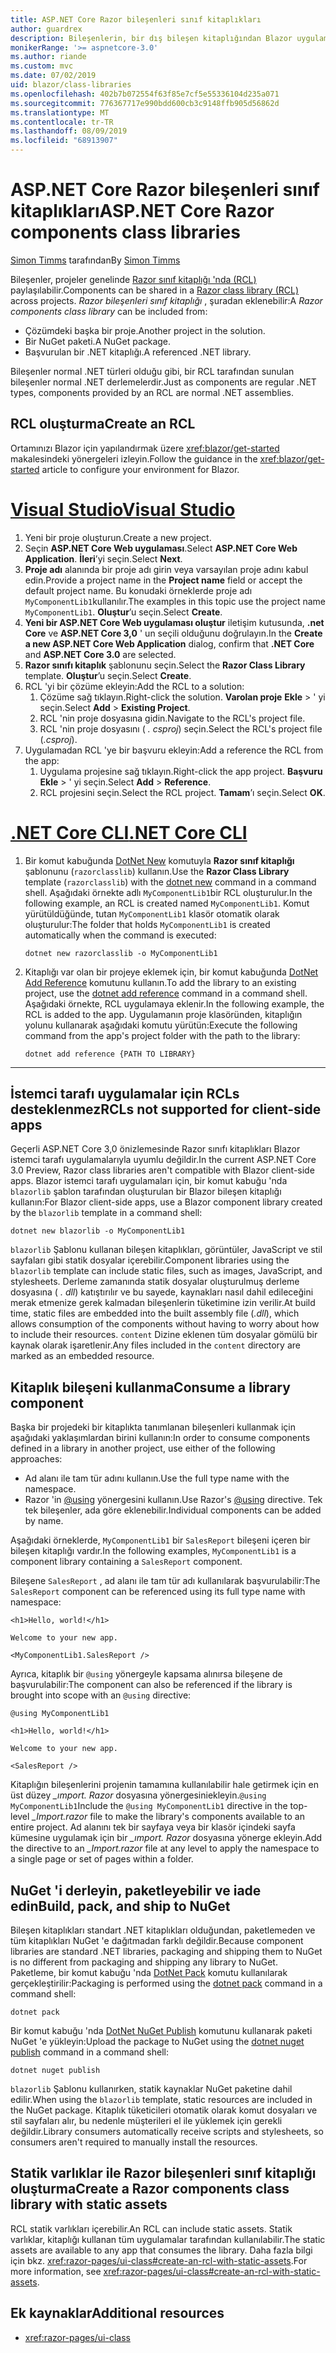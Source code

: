 ```yaml
---
title: ASP.NET Core Razor bileşenleri sınıf kitaplıkları
author: guardrex
description: Bileşenlerin, bir dış bileşen kitaplığından Blazor uygulamalarına nasıl dahil edileceğini öğrenin.
monikerRange: '>= aspnetcore-3.0'
ms.author: riande
ms.custom: mvc
ms.date: 07/02/2019
uid: blazor/class-libraries
ms.openlocfilehash: 402b7b072554f63f85e7cf5e55336104d235a071
ms.sourcegitcommit: 776367717e990bdd600cb3c9148ffb905d56862d
ms.translationtype: MT
ms.contentlocale: tr-TR
ms.lasthandoff: 08/09/2019
ms.locfileid: "68913907"
---
```

# <a name="aspnet-core-razor-components-class-libraries"></a><span data-ttu-id="a1fdc-103">ASP.NET Core Razor bileşenleri sınıf kitaplıkları</span><span class="sxs-lookup"><span data-stu-id="a1fdc-103">ASP.NET Core Razor components class libraries</span></span>

<span data-ttu-id="a1fdc-104">[Simon Timms](https://github.com/stimms) tarafından</span><span class="sxs-lookup"><span data-stu-id="a1fdc-104">By [Simon Timms](https://github.com/stimms)</span></span>

<span data-ttu-id="a1fdc-105">Bileşenler, projeler genelinde [Razor sınıf kitaplığı 'nda (RCL)](xref:razor-pages/ui-class) paylaşılabilir.</span><span class="sxs-lookup"><span data-stu-id="a1fdc-105">Components can be shared in a [Razor class library (RCL)](xref:razor-pages/ui-class) across projects.</span></span> <span data-ttu-id="a1fdc-106">*Razor bileşenleri sınıf kitaplığı* , şuradan eklenebilir:</span><span class="sxs-lookup"><span data-stu-id="a1fdc-106">A *Razor components class library* can be included from:</span></span>

* <span data-ttu-id="a1fdc-107">Çözümdeki başka bir proje.</span><span class="sxs-lookup"><span data-stu-id="a1fdc-107">Another project in the solution.</span></span>
* <span data-ttu-id="a1fdc-108">Bir NuGet paketi.</span><span class="sxs-lookup"><span data-stu-id="a1fdc-108">A NuGet package.</span></span>
* <span data-ttu-id="a1fdc-109">Başvurulan bir .NET kitaplığı.</span><span class="sxs-lookup"><span data-stu-id="a1fdc-109">A referenced .NET library.</span></span>

<span data-ttu-id="a1fdc-110">Bileşenler normal .NET türleri olduğu gibi, bir RCL tarafından sunulan bileşenler normal .NET derlemelerdir.</span><span class="sxs-lookup"><span data-stu-id="a1fdc-110">Just as components are regular .NET types, components provided by an RCL are normal .NET assemblies.</span></span>

## <a name="create-an-rcl"></a><span data-ttu-id="a1fdc-111">RCL oluşturma</span><span class="sxs-lookup"><span data-stu-id="a1fdc-111">Create an RCL</span></span>

<span data-ttu-id="a1fdc-112">Ortamınızı Blazor için yapılandırmak üzere <xref:blazor/get-started> makalesindeki yönergeleri izleyin.</span><span class="sxs-lookup"><span data-stu-id="a1fdc-112">Follow the guidance in the <xref:blazor/get-started> article to configure your environment for Blazor.</span></span>

# <a name="visual-studiotabvisual-studio"></a>[<span data-ttu-id="a1fdc-113">Visual Studio</span><span class="sxs-lookup"><span data-stu-id="a1fdc-113">Visual Studio</span></span>](#tab/visual-studio)

1. <span data-ttu-id="a1fdc-114">Yeni bir proje oluşturun.</span><span class="sxs-lookup"><span data-stu-id="a1fdc-114">Create a new project.</span></span>
1. <span data-ttu-id="a1fdc-115">Seçin **ASP.NET Core Web uygulaması**.</span><span class="sxs-lookup"><span data-stu-id="a1fdc-115">Select **ASP.NET Core Web Application**.</span></span> <span data-ttu-id="a1fdc-116">**İleri**’yi seçin.</span><span class="sxs-lookup"><span data-stu-id="a1fdc-116">Select **Next**.</span></span>
1. <span data-ttu-id="a1fdc-117">**Proje adı** alanında bir proje adı girin veya varsayılan proje adını kabul edin.</span><span class="sxs-lookup"><span data-stu-id="a1fdc-117">Provide a project name in the **Project name** field or accept the default project name.</span></span> <span data-ttu-id="a1fdc-118">Bu konudaki örneklerde proje adı `MyComponentLib1`kullanılır.</span><span class="sxs-lookup"><span data-stu-id="a1fdc-118">The examples in this topic use the project name `MyComponentLib1`.</span></span> <span data-ttu-id="a1fdc-119">**Oluştur**’u seçin.</span><span class="sxs-lookup"><span data-stu-id="a1fdc-119">Select **Create**.</span></span>
1. <span data-ttu-id="a1fdc-120">**Yeni bir ASP.NET Core Web uygulaması oluştur** iletişim kutusunda, **.net Core** ve **ASP.NET Core 3,0** ' un seçili olduğunu doğrulayın.</span><span class="sxs-lookup"><span data-stu-id="a1fdc-120">In the **Create a new ASP.NET Core Web Application** dialog, confirm that **.NET Core** and **ASP.NET Core 3.0** are selected.</span></span>
1. <span data-ttu-id="a1fdc-121">**Razor sınıfı kitaplık** şablonunu seçin.</span><span class="sxs-lookup"><span data-stu-id="a1fdc-121">Select the **Razor Class Library** template.</span></span> <span data-ttu-id="a1fdc-122">**Oluştur**’u seçin.</span><span class="sxs-lookup"><span data-stu-id="a1fdc-122">Select **Create**.</span></span>
1. <span data-ttu-id="a1fdc-123">RCL 'yi bir çözüme ekleyin:</span><span class="sxs-lookup"><span data-stu-id="a1fdc-123">Add the RCL to a solution:</span></span>
   1. <span data-ttu-id="a1fdc-124">Çözüme sağ tıklayın.</span><span class="sxs-lookup"><span data-stu-id="a1fdc-124">Right-click the solution.</span></span> <span data-ttu-id="a1fdc-125">**Varolan proje** **Ekle** > ' yi seçin.</span><span class="sxs-lookup"><span data-stu-id="a1fdc-125">Select **Add** > **Existing Project**.</span></span>
   1. <span data-ttu-id="a1fdc-126">RCL 'nin proje dosyasına gidin.</span><span class="sxs-lookup"><span data-stu-id="a1fdc-126">Navigate to the RCL's project file.</span></span>
   1. <span data-ttu-id="a1fdc-127">RCL 'nin proje dosyasını ( *. csproj*) seçin.</span><span class="sxs-lookup"><span data-stu-id="a1fdc-127">Select the RCL's project file (*.csproj*).</span></span>
1. <span data-ttu-id="a1fdc-128">Uygulamadan RCL 'ye bir başvuru ekleyin:</span><span class="sxs-lookup"><span data-stu-id="a1fdc-128">Add a reference the RCL from the app:</span></span>
   1. <span data-ttu-id="a1fdc-129">Uygulama projesine sağ tıklayın.</span><span class="sxs-lookup"><span data-stu-id="a1fdc-129">Right-click the app project.</span></span> <span data-ttu-id="a1fdc-130">**Başvuru** **Ekle** > ' yi seçin.</span><span class="sxs-lookup"><span data-stu-id="a1fdc-130">Select **Add** > **Reference**.</span></span>
   1. <span data-ttu-id="a1fdc-131">RCL projesini seçin.</span><span class="sxs-lookup"><span data-stu-id="a1fdc-131">Select the RCL project.</span></span> <span data-ttu-id="a1fdc-132">**Tamam**’ı seçin.</span><span class="sxs-lookup"><span data-stu-id="a1fdc-132">Select **OK**.</span></span>

# <a name="net-core-clitabnetcore-cli"></a>[<span data-ttu-id="a1fdc-133">.NET Core CLI</span><span class="sxs-lookup"><span data-stu-id="a1fdc-133">.NET Core CLI</span></span>](#tab/netcore-cli)

1. <span data-ttu-id="a1fdc-134">Bir komut kabuğunda [DotNet New](/dotnet/core/tools/dotnet-new) komutuyla **Razor sınıf kitaplığı** şablonunu (`razorclasslib`) kullanın.</span><span class="sxs-lookup"><span data-stu-id="a1fdc-134">Use the **Razor Class Library** template (`razorclasslib`) with the [dotnet new](/dotnet/core/tools/dotnet-new) command in a command shell.</span></span> <span data-ttu-id="a1fdc-135">Aşağıdaki örnekte adlı `MyComponentLib1`bir RCL oluşturulur.</span><span class="sxs-lookup"><span data-stu-id="a1fdc-135">In the following example, an RCL is created named `MyComponentLib1`.</span></span> <span data-ttu-id="a1fdc-136">Komut yürütüldüğünde, tutan `MyComponentLib1` klasör otomatik olarak oluşturulur:</span><span class="sxs-lookup"><span data-stu-id="a1fdc-136">The folder that holds `MyComponentLib1` is created automatically when the command is executed:</span></span>

   ```console
   dotnet new razorclasslib -o MyComponentLib1
   ```

1. <span data-ttu-id="a1fdc-137">Kitaplığı var olan bir projeye eklemek için, bir komut kabuğunda [DotNet Add Reference](/dotnet/core/tools/dotnet-add-reference) komutunu kullanın.</span><span class="sxs-lookup"><span data-stu-id="a1fdc-137">To add the library to an existing project, use the [dotnet add reference](/dotnet/core/tools/dotnet-add-reference) command in a command shell.</span></span> <span data-ttu-id="a1fdc-138">Aşağıdaki örnekte, RCL uygulamaya eklenir.</span><span class="sxs-lookup"><span data-stu-id="a1fdc-138">In the following example, the RCL is added to the app.</span></span> <span data-ttu-id="a1fdc-139">Uygulamanın proje klasöründen, kitaplığın yolunu kullanarak aşağıdaki komutu yürütün:</span><span class="sxs-lookup"><span data-stu-id="a1fdc-139">Execute the following command from the app's project folder with the path to the library:</span></span>

   ```console
   dotnet add reference {PATH TO LIBRARY}
   ```

---

## <a name="rcls-not-supported-for-client-side-apps"></a><span data-ttu-id="a1fdc-140">İstemci tarafı uygulamalar için RCLs desteklenmez</span><span class="sxs-lookup"><span data-stu-id="a1fdc-140">RCLs not supported for client-side apps</span></span>

<span data-ttu-id="a1fdc-141">Geçerli ASP.NET Core 3,0 önizlemesinde Razor sınıfı kitaplıkları Blazor istemci tarafı uygulamalarıyla uyumlu değildir.</span><span class="sxs-lookup"><span data-stu-id="a1fdc-141">In the current ASP.NET Core 3.0 Preview, Razor class libraries aren't compatible with Blazor client-side apps.</span></span> <span data-ttu-id="a1fdc-142">Blazor istemci tarafı uygulamaları için, bir komut kabuğu 'nda `blazorlib` şablon tarafından oluşturulan bir Blazor bileşen kitaplığı kullanın:</span><span class="sxs-lookup"><span data-stu-id="a1fdc-142">For Blazor client-side apps, use a Blazor component library created by the `blazorlib` template in a command shell:</span></span>

```console
dotnet new blazorlib -o MyComponentLib1
```

<span data-ttu-id="a1fdc-143">`blazorlib` Şablonu kullanan bileşen kitaplıkları, görüntüler, JavaScript ve stil sayfaları gibi statik dosyalar içerebilir.</span><span class="sxs-lookup"><span data-stu-id="a1fdc-143">Component libraries using the `blazorlib` template can include static files, such as images, JavaScript, and stylesheets.</span></span> <span data-ttu-id="a1fdc-144">Derleme zamanında statik dosyalar oluşturulmuş derleme dosyasına ( *. dll*) katıştırılır ve bu sayede, kaynakları nasıl dahil edileceğini merak etmenize gerek kalmadan bileşenlerin tüketimine izin verilir.</span><span class="sxs-lookup"><span data-stu-id="a1fdc-144">At build time, static files are embedded into the built assembly file (*.dll*), which allows consumption of the components without having to worry about how to include their resources.</span></span> <span data-ttu-id="a1fdc-145">`content` Dizine eklenen tüm dosyalar gömülü bir kaynak olarak işaretlenir.</span><span class="sxs-lookup"><span data-stu-id="a1fdc-145">Any files included in the `content` directory are marked as an embedded resource.</span></span>

## <a name="consume-a-library-component"></a><span data-ttu-id="a1fdc-146">Kitaplık bileşeni kullanma</span><span class="sxs-lookup"><span data-stu-id="a1fdc-146">Consume a library component</span></span>

<span data-ttu-id="a1fdc-147">Başka bir projedeki bir kitaplıkta tanımlanan bileşenleri kullanmak için aşağıdaki yaklaşımlardan birini kullanın:</span><span class="sxs-lookup"><span data-stu-id="a1fdc-147">In order to consume components defined in a library in another project, use either of the following approaches:</span></span>

* <span data-ttu-id="a1fdc-148">Ad alanı ile tam tür adını kullanın.</span><span class="sxs-lookup"><span data-stu-id="a1fdc-148">Use the full type name with the namespace.</span></span>
* <span data-ttu-id="a1fdc-149">Razor 'in [ \@using](xref:mvc/views/razor#using) yönergesini kullanın.</span><span class="sxs-lookup"><span data-stu-id="a1fdc-149">Use Razor's [\@using](xref:mvc/views/razor#using) directive.</span></span> <span data-ttu-id="a1fdc-150">Tek tek bileşenler, ada göre eklenebilir.</span><span class="sxs-lookup"><span data-stu-id="a1fdc-150">Individual components can be added by name.</span></span>

<span data-ttu-id="a1fdc-151">Aşağıdaki örneklerde, `MyComponentLib1` bir `SalesReport` bileşeni içeren bir bileşen kitaplığı vardır.</span><span class="sxs-lookup"><span data-stu-id="a1fdc-151">In the following examples, `MyComponentLib1` is a component library containing a `SalesReport` component.</span></span>

<span data-ttu-id="a1fdc-152">Bileşene `SalesReport` , ad alanı ile tam tür adı kullanılarak başvurulabilir:</span><span class="sxs-lookup"><span data-stu-id="a1fdc-152">The `SalesReport` component can be referenced using its full type name with namespace:</span></span>

```cshtml
<h1>Hello, world!</h1>

Welcome to your new app.

<MyComponentLib1.SalesReport />
```

<span data-ttu-id="a1fdc-153">Ayrıca, kitaplık bir `@using` yönergeyle kapsama alınırsa bileşene de başvurulabilir:</span><span class="sxs-lookup"><span data-stu-id="a1fdc-153">The component can also be referenced if the library is brought into scope with an `@using` directive:</span></span>

```cshtml
@using MyComponentLib1

<h1>Hello, world!</h1>

Welcome to your new app.

<SalesReport />
```

<span data-ttu-id="a1fdc-154">Kitaplığın bileşenlerini projenin tamamına kullanılabilir hale getirmek için en üst düzey *_ımport. Razor* dosyasına yönergesiniekleyin.`@using MyComponentLib1`</span><span class="sxs-lookup"><span data-stu-id="a1fdc-154">Include the `@using MyComponentLib1` directive in the top-level *_Import.razor* file to make the library's components available to an entire project.</span></span> <span data-ttu-id="a1fdc-155">Ad alanını tek bir sayfaya veya bir klasör içindeki sayfa kümesine uygulamak için bir *_ımport. Razor* dosyasına yönerge ekleyin.</span><span class="sxs-lookup"><span data-stu-id="a1fdc-155">Add the directive to an *_Import.razor* file at any level to apply the namespace to a single page or set of pages within a folder.</span></span>

## <a name="build-pack-and-ship-to-nuget"></a><span data-ttu-id="a1fdc-156">NuGet 'i derleyin, paketleyebilir ve iade edin</span><span class="sxs-lookup"><span data-stu-id="a1fdc-156">Build, pack, and ship to NuGet</span></span>

<span data-ttu-id="a1fdc-157">Bileşen kitaplıkları standart .NET kitaplıkları olduğundan, paketlemeden ve tüm kitaplıkları NuGet 'e dağıtmadan farklı değildir.</span><span class="sxs-lookup"><span data-stu-id="a1fdc-157">Because component libraries are standard .NET libraries, packaging and shipping them to NuGet is no different from packaging and shipping any library to NuGet.</span></span> <span data-ttu-id="a1fdc-158">Paketleme, bir komut kabuğu 'nda [DotNet Pack](/dotnet/core/tools/dotnet-pack) komutu kullanılarak gerçekleştirilir:</span><span class="sxs-lookup"><span data-stu-id="a1fdc-158">Packaging is performed using the [dotnet pack](/dotnet/core/tools/dotnet-pack) command in a command shell:</span></span>

```console
dotnet pack
```

<span data-ttu-id="a1fdc-159">Bir komut kabuğu 'nda [DotNet NuGet Publish](/dotnet/core/tools/dotnet-nuget-push) komutunu kullanarak paketi NuGet 'e yükleyin:</span><span class="sxs-lookup"><span data-stu-id="a1fdc-159">Upload the package to NuGet using the [dotnet nuget publish](/dotnet/core/tools/dotnet-nuget-push) command in a command shell:</span></span>

```console
dotnet nuget publish
```

<span data-ttu-id="a1fdc-160">`blazorlib` Şablonu kullanırken, statik kaynaklar NuGet paketine dahil edilir.</span><span class="sxs-lookup"><span data-stu-id="a1fdc-160">When using the `blazorlib` template, static resources are included in the NuGet package.</span></span> <span data-ttu-id="a1fdc-161">Kitaplık tüketicileri otomatik olarak komut dosyaları ve stil sayfaları alır, bu nedenle müşterileri el ile yüklemek için gerekli değildir.</span><span class="sxs-lookup"><span data-stu-id="a1fdc-161">Library consumers automatically receive scripts and stylesheets, so consumers aren't required to manually install the resources.</span></span>

## <a name="create-a-razor-components-class-library-with-static-assets"></a><span data-ttu-id="a1fdc-162">Statik varlıklar ile Razor bileşenleri sınıf kitaplığı oluşturma</span><span class="sxs-lookup"><span data-stu-id="a1fdc-162">Create a Razor components class library with static assets</span></span>

<span data-ttu-id="a1fdc-163">RCL statik varlıkları içerebilir.</span><span class="sxs-lookup"><span data-stu-id="a1fdc-163">An RCL can include static assets.</span></span> <span data-ttu-id="a1fdc-164">Statik varlıklar, kitaplığı kullanan tüm uygulamalar tarafından kullanılabilir.</span><span class="sxs-lookup"><span data-stu-id="a1fdc-164">The static assets are available to any app that consumes the library.</span></span> <span data-ttu-id="a1fdc-165">Daha fazla bilgi için bkz. <xref:razor-pages/ui-class#create-an-rcl-with-static-assets>.</span><span class="sxs-lookup"><span data-stu-id="a1fdc-165">For more information, see <xref:razor-pages/ui-class#create-an-rcl-with-static-assets>.</span></span>

## <a name="additional-resources"></a><span data-ttu-id="a1fdc-166">Ek kaynaklar</span><span class="sxs-lookup"><span data-stu-id="a1fdc-166">Additional resources</span></span>

* <xref:razor-pages/ui-class>
